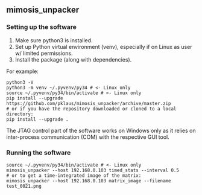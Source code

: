 ## mimosis\_unpacker

### Setting up the software

1. Make sure python3 is installed.
2. Set up Python virtual environment (venv), especially if on Linux as user w/ limited permissions.
3. Install the package (along with dependencies).

For example:

    python3 -V
    python3 -m venv ~/.pyvenv/py34 # <- Linux only
    source ~/.pyvenv/py34/bin/activate # <- Linux only
    pip install --upgrade https://github.com/pklaus/mimosis_unpacker/archive/master.zip
    # or if you have the repository downloaded or cloned to a local directory:
    pip install --upgrade .

The JTAG control part of the software works on Windows only as it relies on
inter-process communication (COM) with the respective GUI tool.

### Running the software

    source ~/.pyvenv/py34/bin/activate # <- Linux only
    mimosis_unpacker --host 192.168.0.103 timed_stats --interval 0.5
    # or to get a time-integrated image of the matrix:
    mimosis_unpacker --host 192.168.0.103 matrix_image --filename test_0021.png
